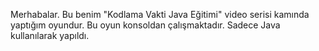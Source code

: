 Merhabalar. Bu benim "Kodlama Vakti Java Eğitimi" video serisi kamında yaptığım oyundur. Bu oyun konsoldan çalışmaktadır. Sadece Java kullanılarak yapıldı.

